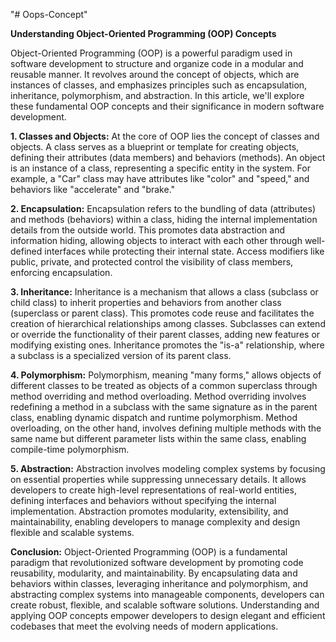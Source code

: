 "# Oops-Concept"

**Understanding Object-Oriented Programming (OOP) Concepts**

Object-Oriented Programming (OOP) is a powerful paradigm used in software development to structure and organize code in a modular and reusable manner. It revolves around the concept of objects, which are instances of classes, and emphasizes principles such as encapsulation, inheritance, polymorphism, and abstraction. In this article, we'll explore these fundamental OOP concepts and their significance in modern software development.

**1. Classes and Objects:**
At the core of OOP lies the concept of classes and objects. A class serves as a blueprint or template for creating objects, defining their attributes (data members) and behaviors (methods). An object is an instance of a class, representing a specific entity in the system. For example, a "Car" class may have attributes like "color" and "speed," and behaviors like "accelerate" and "brake."

**2. Encapsulation:**
Encapsulation refers to the bundling of data (attributes) and methods (behaviors) within a class, hiding the internal implementation details from the outside world. This promotes data abstraction and information hiding, allowing objects to interact with each other through well-defined interfaces while protecting their internal state. Access modifiers like public, private, and protected control the visibility of class members, enforcing encapsulation.

**3. Inheritance:**
Inheritance is a mechanism that allows a class (subclass or child class) to inherit properties and behaviors from another class (superclass or parent class). This promotes code reuse and facilitates the creation of hierarchical relationships among classes. Subclasses can extend or override the functionality of their parent classes, adding new features or modifying existing ones. Inheritance promotes the "is-a" relationship, where a subclass is a specialized version of its parent class.

**4. Polymorphism:**
Polymorphism, meaning "many forms," allows objects of different classes to be treated as objects of a common superclass through method overriding and method overloading. Method overriding involves redefining a method in a subclass with the same signature as in the parent class, enabling dynamic dispatch and runtime polymorphism. Method overloading, on the other hand, involves defining multiple methods with the same name but different parameter lists within the same class, enabling compile-time polymorphism.

**5. Abstraction:**
Abstraction involves modeling complex systems by focusing on essential properties while suppressing unnecessary details. It allows developers to create high-level representations of real-world entities, defining interfaces and behaviors without specifying the internal implementation. Abstraction promotes modularity, extensibility, and maintainability, enabling developers to manage complexity and design flexible and scalable systems.

**Conclusion:**
Object-Oriented Programming (OOP) is a fundamental paradigm that revolutionized software development by promoting code reusability, modularity, and maintainability. By encapsulating data and behaviors within classes, leveraging inheritance and polymorphism, and abstracting complex systems into manageable components, developers can create robust, flexible, and scalable software solutions. Understanding and applying OOP concepts empower developers to design elegant and efficient codebases that meet the evolving needs of modern applications.
